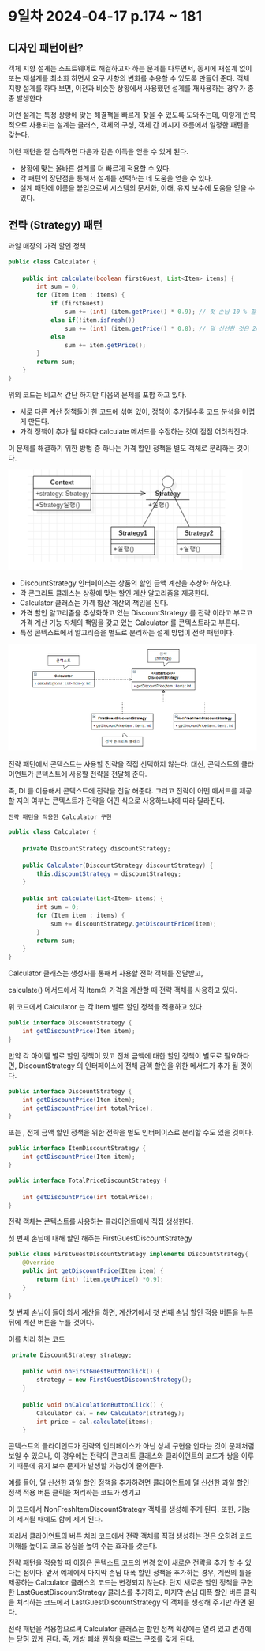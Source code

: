 # 9일차 2024-04-17 p.174 ~ 181

## 디자인 패턴이란?

객체 지향 설계는 소프트웨어로 해결하고자 하는 문제를 다루면서, 동시에 재설계 없이 또는 재설계를 최소화 하면서
요구 사항의 변화를 수용할 수 있도록 만들어 준다. 객체 지향 설계를 하다 보면, 이전과 비슷한 상황에서 사용했던 설계를 재사용하는 경우가
종종 발생한다. 

이런 설계는 특정 상황에 맞는 해결책을 빠르게 찾을 수 있도록 도와주는데, 이렇게 반복적으로 사용되는 설계는 클래스, 객체의 구성, 
객체 간 메시지 흐름에서 일정한 패턴을 갖는다. 

이런 패턴을 잘 습득하면 다음과 같은 이득을 얻을 수 있게 된다.

- 상황에 맞는 올바른 설계를 더 빠르게 적용할 수 있다.
- 각 패턴의 장단점을 통해서 설계를 선택하는 데 도움을 얻을 수 있다.
- 설계 패턴에 이름을 붙임으로써 시스템의 문서화, 이해, 유지 보수에 도움을 얻을 수 있다. 


## 전략 (Strategy) 패턴

과일 매장의 가격 할인 정책

```java
public class Calculator {
    
    public int calculate(boolean firstGuest, List<Item> items) {
        int sum = 0;
        for (Item item : items) {
            if (firstGuest)
                sum += (int) (item.getPrice() * 0.9); // 첫 손님 10 % 할인
            else if(!item.isFresh())
                sum += (int) (item.getPrice() * 0.8); // 덜 신선한 것은 20 % 할인
            else 
                sum += item.getPrice();
        }
        return sum;
    }
}

```

위의 코드는 비교적 간단 하지만 다음의 문제를 포함 하고 있다.

- 서로 다른 계산 정책들이 한 코드에 섞여 있어, 정책이 추가될수록 코드 분석을 어렵게 만든다.
- 가격 정책이 추가 될 때마다 calculate 메서드를 수정하는 것이 점점 어려워진다. 

이 문제를 해결하기 위한 방법 중 하나는 가격 할인 정책을 별도 객체로 분리하는 것이다.

![img.png](img.png)

- DiscountStrategy 인터페이스는 상품의 할인 금액 계산을 추상화 하였다.
- 각 콘크리트 클래스는 상황에 맞는 할인 계산 알고리즘을 제공한다.
- Calculator 클래스는 가격 합산 계산의 책임을 진다.
- 가격 할인 알고리즘을 추상화하고 있는 DiscountStrategy 를 전략 이라고 부르고 가격 계산 기능 자체의 책임을 갖고 있는 Calculator 를 콘텍스트라고 부른다.
- 특정 콘텍스트에서 알고리즘을 별도로 분리하는 설계 방법이 전략 패턴이다.

![img_1.png](img_1.png)

전략 패턴에서 콘텍스트는 사용할 전략을 직접 선택하지 않는다. 대신, 콘텍스트의 클라이언트가 콘텍스트에 사용할 전략을 전달해 준다. 

즉, DI 를 이용해서 콘텍스트에 전략을 전달 해준다.
그리고 전략이 어떤 메서드를 제공할 지의 여부는 콘텍스트가 전략을 어떤 식으로 사용하느냐에 따라 달라진다.


`전략 패턴을 적용한 Calculator 구현`

```java
public class Calculator {

    private DiscountStrategy discountStrategy;

    public Calculator(DiscountStrategy discountStrategy) {
        this.discountStrategy = discountStrategy;
    }

    public int calculate(List<Item> items) {
        int sum = 0;
        for (Item item : items) {
            sum += discountStrategy.getDiscountPrice(item);
        }
        return sum;
    }
}

```

Calculator 클래스는 생성자를 통해서 사용할 전략 객체를 전달받고,

calculate() 메서드에서 각 Item의 가격을 계산할 때 전략 객체를 사용하고 있다.

위 코드에서 Calculator 는 각 Item 별로 할인 정책을 적용하고 있다.

```java
public interface DiscountStrategy {
    int getDiscountPrice(Item item);
}

```

만약 각 아이템 별로 할인 정책이 있고 전체 금액에 대한 할인 정책이 별도로 필요하다면,
DiscountStrategy 의 인터페이스에 전체 금액 할인을 위한 메서드가 추가 될 것이다.

```java
public interface DiscountStrategy {
    int getDiscountPrice(Item item);
    int getDiscountPrice(int totalPrice);
}

```

또는 , 전체 금액 할인 정책을 위한 전략을 별도 인터페이스로 분리할 수도 있을 것이다.

```java
public interface ItemDiscountStrategy {
    int getDiscountPrice(Item item);
}

```

```java
public interface TotalPriceDiscountStrategy {
    
    int getDiscountPrice(int totalPrice);
}
```


전략 객체는 콘텍스트를 사용하는 클라이언트에서 직접 생성한다. 

첫 번째 손님에 대해 할인 해주는 FirstGuestDiscountStrategy

```java
public class FirstGuestDiscountStrategy implements DiscountStrategy{
    @Override
    public int getDiscountPrice(Item item) {
        return (int) (item.getPrice() *0.9);
    }
}

```

첫 번째 손님이 들어 와서 계산을 하면, 계산기에서 첫 번째 손님 할인 적용 버튼을 누른 뒤에
계산 버튼을 누를 것이다. 

이를 처리 하는 코드

```java
 private DiscountStrategy strategy;
    
    public void onFirstGuestButtonClick() {
        strategy = new FirstGuestDiscountStrategy();
    }
    
    public void onCalculationButtonClick() {
        Calculator cal = new Calculator(strategy);
        int price = cal.calculate(items);
    }
```

콘텍스트의 클라이언트가 전략의 인터페이스가 아닌 상세 구현을 안다는 것이 문제처럼 보일 수 있으나, 
이 경우에는 전략의 콘크리트 클래스와 클라이언트의 코드가 쌍을 이루기 때문에 유지 보수 문제가 발생할 가능성이 줄어든다. 

예를 들어, 덜 신선한 과일 할인 정책을 추가하려면 클라이언트에 덜 신선한 과일 할인 정책 적용 버튼 클릭을 처리하는 코드가 생기고

이 코드에서 NonFreshItemDiscountStrategy 객체를 생성해 주게 된다. 또한, 기능이 제거될 때에도 함께 제거 된다.

따라서 클라이언트의 버튼 처리 코드에서 전략 객체를 직접 생성하는 것은 오히려 코드 이해를 높이고 코드 응집을 높여 주는 효과를 갖는다.


전략 패턴을 적용할 때 이점은 콘텍스트 코드의 변경 없이 새로운 전략을 추가 할 수 있다는 점이다. 
앞서 예제에서 마지막 손님 대폭 할인 정책을 추가하는 경우, 계싼의 틀을 제공하는 Calculator 클래스의 코드는 변경되지 않는다.
단지 새로운 할인 정책을 구현한 LastGuestDiscountStrategy 클래스를 추가하고, 마지막 손님 대폭 할인 버튼 클릭을 처리하는 코드에서
LastGuestDiscountStrategy 의 객체를 생성해 주기만 하면 된다.


전략 패턴을 적용함으로써 Calculator 클래스는 할인 정책 확장에는 열려 있고 변경에는 닫혀 있게 된다. 
즉, 개방 폐쇄 원칙을 따르느 구조를 갖게 된다. 